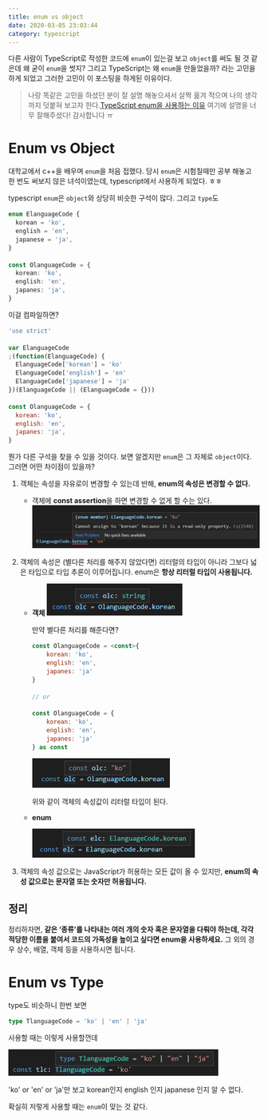 ```yaml
---
title: enum vs object
date: 2020-03-05 23:03:44
category: typescript
---
```


다른 사람이 TypeScript로 작성한 코드에 `enum`이 있는걸 보고 `object`를 써도 될 것 같은데 왜 굳이 `enum`을 썻지? 그리고 TypeScript는 왜 `enum`을 만들었을까? 라는 고민을 하게 되었고 그러한 고민이 이 포스팅을 하게된 이유이다.

> 나랑 똑같은 고민을 하셨던 분이 잘 설명 해놓으셔서 살짝 옮겨 적으며 나의 생각까지 덧붙혀 보고자 한다.[TypeScript enum을 사용하는 이유](<[https://medium.com/@seungha_kim_IT/typescript-enum%EC%9D%84-%EC%82%AC%EC%9A%A9%ED%95%98%EB%8A%94-%EC%9D%B4%EC%9C%A0-3b3ccd8e5552](https://medium.com/@seungha_kim_IT/typescript-enum을-사용하는-이유-3b3ccd8e5552)>) 여기에 설명을 너무 잘해주셨다! 감사합니다 ㅠ

# Enum vs Object

대학교에서 c++을 배우며 `enum`을 처음 접했다. 당시 `enum`은 시험칠때만 공부 해놓고 한 번도 써보지 않은 녀석이였는데, typescript에서 사용하게 되었다. ㅎㅎ

typescript `enum`은 `object`와 상당히 비슷한 구석이 많다. 그리고 `type`도

```typescript
enum ElanguageCode {
  korean = 'ko',
  english = 'en',
  japanese = 'ja',
}

const OlanguageCode = {
  korean: 'ko',
  english: 'en',
  japanes: 'ja',
}
```

이걸 컴파일하면?

```js
'use strict'

var ElanguageCode
;(function(ElanguageCode) {
  ElanguageCode['korean'] = 'ko'
  ElanguageCode['english'] = 'en'
  ElanguageCode['japanese'] = 'ja'
})(ElanguageCode || (ElanguageCode = {}))

const OlanguageCode = {
  korean: 'ko',
  english: 'en',
  japanes: 'ja',
}
```

뭔가 다른 구석을 찾을 수 있을 것이다. 보면 알겠지만 `enum`은 그 자체로 `object`이다. 그러면 어떤 차이점이 있을까?

1. 객체는 속성을 자유로이 변경할 수 있는데 반해, **enum의 속성은 변경할 수 없다.**

   - 객체에 **const assertion**을 하면 변경할 수 없게 할 수는 있다.
     ![img](./images/enum02.png)

2. 객체의 속성은 (별다른 처리를 해주지 않았다면) 리터럴의 타입이 아니라 그보다 넓은 타입으로 타입 추론이 이루어집니다. enum은 **항상 리터럴 타입이 사용됩니다.**

   - **객체**
     ![img](./images/enum03.png)

     만약 별다른 처리를 해준다면?

     ```js
     const OlanguageCode = <const>{
         korean: 'ko',
         english: 'en',
         japanes: 'ja'
     }

     // or

     const OlanguageCode = {
         korean: 'ko',
         english: 'en',
         japanes: 'ja'
     } as const
     ```

     ![img](./images/enum05.png)

     위와 같이 객체의 속성값이 리터럴 타입이 된다.

   - **enum**

     ![img](./images/enum04.png)

3) 객체의 속성 값으로는 JavaScript가 허용하는 모든 값이 올 수 있지만, **enum의 속성 값으로는 문자열 또는 숫자만 허용됩니다.**

## 정리

정리하자면, **같은 ‘종류’를 나타내는 여러 개의 숫자 혹은 문자열을 다뤄야 하는데, 각각 적당한 이름을 붙여서 코드의 가독성을 높이고 싶다면 enum을 사용하세요.** 그 외의 경우 상수, 배열, 객체 등을 사용하시면 됩니다.

# Enum vs Type

type도 비슷하니 한번 보면

```ts
type TlanguageCode = 'ko' | 'en' | 'ja'
```

사용할 때는 이렇게 사용할껀데

![img](./images/enum06.png)

'ko' or 'en' or 'ja'만 보고 korean인지 english 인지 japanese 인지 알 수 없다.

확실히 저렇게 사용할 때는 `enum`이 맞는 것 같다.
